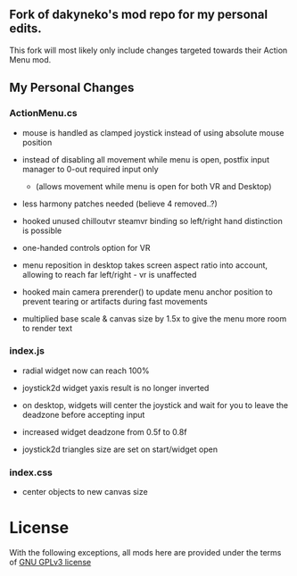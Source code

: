 ## Fork of dakyneko's mod repo for my personal edits.
This fork will most likely only include changes targeted towards their Action Menu mod.

## My Personal Changes

### ActionMenu.cs
* mouse is handled as clamped joystick instead of using absolute mouse position

* instead of disabling all movement while menu is open, postfix input manager to 0-out required input only 
  * (allows movement while menu is open for both VR and Desktop)

* less harmony patches needed (believe 4 removed..?)

* hooked unused chilloutvr steamvr binding so left/right hand distinction is possible

* one-handed controls option for VR

* menu reposition in desktop takes screen aspect ratio into account, allowing to reach far left/right - vr is unaffected

* hooked main camera prerender() to update menu anchor position to prevent tearing or artifacts during fast movements

* multiplied base scale & canvas size by 1.5x to give the menu more room to render text

### index.js
* radial widget now can reach 100%

* joystick2d widget yaxis result is no longer inverted

* on desktop, widgets will center the joystick and wait for you to leave the deadzone before accepting input

* increased widget deadzone from 0.5f to 0.8f

* joystick2d triangles size are set on start/widget open

### index.css
* center objects to new canvas size

# License
With the following exceptions, all mods here are provided under the terms of [GNU GPLv3 license](LICENSE)
